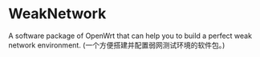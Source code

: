 # WeakNetwork
A software package of OpenWrt that can help you to build a perfect weak network environment. (一个方便搭建并配置弱网测试环境的软件包。)
